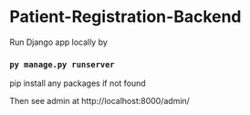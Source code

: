 # Patient-Registration-Backend

Run Django app locally by

### `py manage.py runserver`

pip install any packages if not found

Then see admin at http://localhost:8000/admin/

